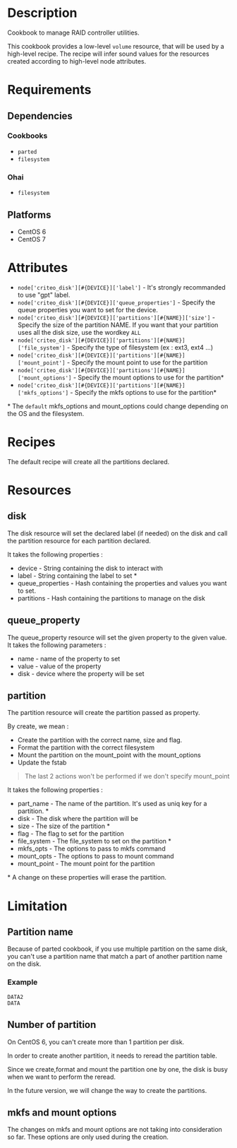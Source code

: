 Description
===========

Cookbook to manage RAID controller utilities.

This cookbook provides a low-level `volume` resource, that will be
used by a high-level recipe. The recipe will infer sound values for
the resources created according to high-level node attributes.

Requirements
============
## Dependencies

### Cookbooks

*  `parted`
*  `filesystem`

### Ohai

* `filesystem`

## Platforms
* CentOS 6
* CentOS 7

Attributes
==========

* `node['criteo_disk'][#{DEVICE}]['label']` - It's strongly recommanded to use "gpt" label.
* `node['criteo_disk'][#{DEVICE}]['queue_properties']` - Specify the queue properties you want to set for the device.
* `node['criteo_disk'][#{DEVICE}]['partitions'][#{NAME}]['size']` - Specify the size of the partition NAME. If you want that your partition uses all the disk size, use the wordkey `ALL`
* `node['criteo_disk'][#{DEVICE}]['partitions'][#{NAME}]['file_system']` - Specify the type of filesystem (ex : ext3, ext4 ...)
* `node['criteo_disk'][#{DEVICE}]['partitions'][#{NAME}]['mount_point']` - Specify the mount point to use for the partition
* `node['criteo_disk'][#{DEVICE}]['partitions'][#{NAME}]['mount_options']` - Specify the mount options to use for the partition*
* `node['criteo_disk'][#{DEVICE}]['partitions'][#{NAME}]['mkfs_options']` - Specify the mkfs options to use for the partition*

\* The `default` mkfs_options and mount_options could change depending on the OS and the filesystem.

Recipes
========

The default recipe will create all the partitions declared.

Resources
========
disk
----
The disk resource will set the declared label (if needed) on the disk and call the partition resource for each partition declared.

It takes the following properties :
* device - String containing the disk to interact with
* label - String containing the label to set *
* queue_properties - Hash containing the properties and values you want to set.
* partitions - Hash containing the partitions to manage on the disk

queue_property
--------------
The queue_property resource will set the given property to the given value.
It takes the following parameters :
* name - name of the property to set
* value - value of the property
* disk - device where the property will be set

partition
---------

The partition resource will create the partition passed as property.

By create, we mean :
* Create the partition with the correct name, size and flag.
* Format the partition with the correct filesystem
* Mount the partition on the mount_point with the mount_options
* Update the fstab

> The last 2 actions won't be performed if we don't specify mount_point

It takes the following properties :

* part_name - The name of the partition. It's used as uniq key for a partition. *
* disk - The disk where the partition will be
* size - The size of the partition *
* flag - The flag to set for the partition
* file_system - The file_system to set on the partition *
* mkfs_opts - The options to pass to mkfs command
* mount_opts - The options to pass to mount command
* mount_point - The mount point for the partition

\* A change on these properties will erase the partition.

Limitation
==========

## Partition name
Because of parted cookbook, if you use multiple partition on the same disk, you can't use a partition name that match a part of another partition name on the disk.
### Example
```
DATA2
DATA
```

## Number of partition

On CentOS 6, you can't create more than 1 partition per disk.

In order to create another partition, it needs to reread the partition table.

Since we create,format and mount the partition one by one, the disk is busy when we want to perform the reread.

In the future version, we will change the way to create the partitions.

## mkfs and mount options

The changes on mkfs and mount options are not taking into consideration so far.
These options are only used during the creation.

